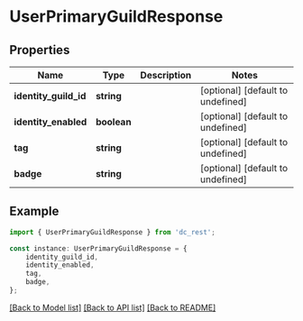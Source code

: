 # UserPrimaryGuildResponse


## Properties

Name | Type | Description | Notes
------------ | ------------- | ------------- | -------------
**identity_guild_id** | **string** |  | [optional] [default to undefined]
**identity_enabled** | **boolean** |  | [optional] [default to undefined]
**tag** | **string** |  | [optional] [default to undefined]
**badge** | **string** |  | [optional] [default to undefined]

## Example

```typescript
import { UserPrimaryGuildResponse } from 'dc_rest';

const instance: UserPrimaryGuildResponse = {
    identity_guild_id,
    identity_enabled,
    tag,
    badge,
};
```

[[Back to Model list]](../README.md#documentation-for-models) [[Back to API list]](../README.md#documentation-for-api-endpoints) [[Back to README]](../README.md)
